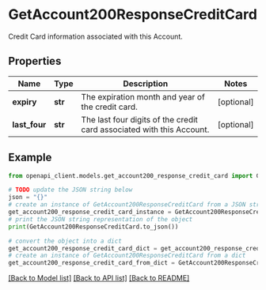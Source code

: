 # GetAccount200ResponseCreditCard

Credit Card information associated with this Account.

## Properties

Name | Type | Description | Notes
------------ | ------------- | ------------- | -------------
**expiry** | **str** | The expiration month and year of the credit card. | [optional] 
**last_four** | **str** | The last four digits of the credit card associated with this Account. | [optional] 

## Example

```python
from openapi_client.models.get_account200_response_credit_card import GetAccount200ResponseCreditCard

# TODO update the JSON string below
json = "{}"
# create an instance of GetAccount200ResponseCreditCard from a JSON string
get_account200_response_credit_card_instance = GetAccount200ResponseCreditCard.from_json(json)
# print the JSON string representation of the object
print(GetAccount200ResponseCreditCard.to_json())

# convert the object into a dict
get_account200_response_credit_card_dict = get_account200_response_credit_card_instance.to_dict()
# create an instance of GetAccount200ResponseCreditCard from a dict
get_account200_response_credit_card_from_dict = GetAccount200ResponseCreditCard.from_dict(get_account200_response_credit_card_dict)
```
[[Back to Model list]](../README.md#documentation-for-models) [[Back to API list]](../README.md#documentation-for-api-endpoints) [[Back to README]](../README.md)


